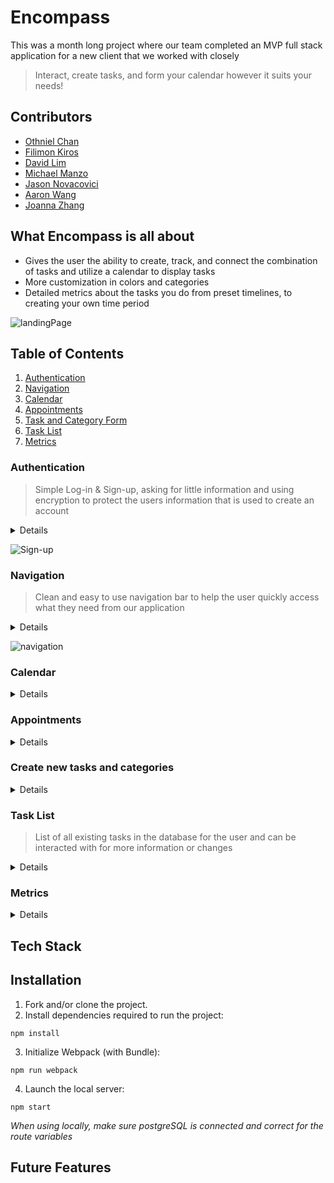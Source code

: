 # Encompass
This was a month long project where our team completed an MVP full stack application for a new client that we worked with closely
> Interact, create tasks, and form your calendar however it suits your needs!

## Contributors
- [Othniel Chan](https://github.com/othnielhr)
- [Filimon Kiros](https://github.com/FilimonK-Git)
- [David Lim](https://github.com/davidlim7223)
- [Michael Manzo](https://github.com/mpmanzo)
- [Jason Novacovici](https://github.com/JNovacovici)
- [Aaron Wang](https://github.com/Aaronw7)
- [Joanna Zhang](https://github.com/lyonqingmango)

## What Encompass is all about
- Gives the user the ability to create, track, and connect the combination of tasks and utilize a calendar to display tasks
- More customization in colors and categories
- Detailed metrics about the tasks you do from preset timelines, to creating your own time period

![landingPage](https://media.giphy.com/media/D1aIZBiOWyM9gdNhjM/giphy.gif)

## Table of Contents
1. [Authentication](#authentication)
2. [Navigation](#navigation)
3. [Calendar](#calendar)
4. [Appointments](#appointments)
5. [Task and Category Form](#create-new-tasks-and-categories)
6. [Task List](#task-list)
7. [Metrics](#metrics)

### Authentication
> Simple Log-in & Sign-up, asking for little information and using encryption to protect the users information that is used to create an account

<Details>

* Leveraging Postgres' hashing and salting to protect user information
* Offer cookies / localstorage to keep user logged in
* Using native alerts to inform the user when their information is incorrect 

</Details>

![Sign-up](https://media.giphy.com/media/s9dL1P50Hg7BUd18L1/giphy.gif)
### Navigation
> Clean and easy to use navigation bar to help the user quickly access what they need from our application

<Details>

* Home Icon: Takes you back to the main page of the calendar (as a signed in user)
* Checkmark Icon: Takes you to the main view of all tasks and the forms to create new tasks or categories
* Bar Chart Icon: Takes you to the metrics for a more detailed look about your tasks and categories
* Exit Icon: Logs off the user and redirects to the landing page that is displayed for non-logged in users
 
</Details>

![navigation](https://media.giphy.com/media/CXm2mWH5T4lBzd0kna/giphy.gif)

### Calendar
>

<Details>



</Details>

### Appointments
>

<Details>



</Details>

### Create new tasks and categories
>

<Details>



</Details>

### Task List
> List of all existing tasks in the database for the user and can be interacted with for more information or changes

<Details>

* Filter tasks based on complete or incomplete, with the ability to reset back to showing all tasks
* Checkmark boxes to easily showcase which tasks are considered complete. Can be interacted with to update in real time if they are complete or incomplete
* Comment bubble icon is interactable to have a pop up modle showcase more information about the task, as well as delete the task if the user chooses to do so
* Any tasks not 'scheduled' with a start time will show up by the calendar with matching color related to the category and color the user specified

</Details>

### Metrics
>

<Details>



</Details>

## Tech Stack

## Installation
1. Fork and/or clone the project.
2. Install dependencies required to run the project:
```
npm install
```
3. Initialize Webpack (with Bundle):
```
npm run webpack
```
4. Launch the local server:
```
npm start
```
*When using locally, make sure postgreSQL is connected and correct for the route variables*
## Future Features 
